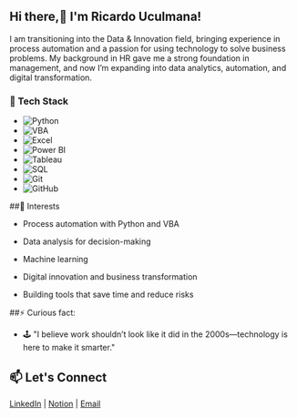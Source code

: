## Hi there,👋 I'm Ricardo Uculmana!

I am transitioning into the Data & Innovation field, bringing experience in process automation and a passion for using technology to solve business problems. My background in HR gave me a strong foundation in management, and now I’m expanding into data analytics, automation, and digital transformation.

### 🔧 Tech Stack

- ![Python](https://img.shields.io/badge/Python-3776AB?logo=python&logoColor=white)  
- ![VBA](https://img.shields.io/badge/VBA-217346?logo=microsoft-excel&logoColor=white)  
- ![Excel](https://img.shields.io/badge/Excel-217346?logo=microsoft-excel&logoColor=white)  
- ![Power BI](https://img.shields.io/badge/PowerBI-F2C811?logo=powerbi&logoColor=black)  
- ![Tableau](https://img.shields.io/badge/Tableau-E97627?logo=tableau&logoColor=white)  
- ![SQL](https://img.shields.io/badge/SQL-003B57?logo=database&logoColor=white)  
- ![Git](https://img.shields.io/badge/Git-F05032?logo=git&logoColor=white)  
- ![GitHub](https://img.shields.io/badge/GitHub-181717?logo=github&logoColor=white)


##📌 Interests

- Process automation with Python and VBA

- Data analysis for decision-making

- Machine learning

- Digital innovation and business transformation

- Building tools that save time and reduce risks

##⚡ Curious fact:
- 🕹️ "I believe work shouldn’t look like it did in the 2000s—technology is here to make it smarter."

## 📫 Let's Connect  

[LinkedIn]([https://www.linkedin.com/in/tuusuario](https://www.linkedin.com/in/ricardouculmanaquispe/)) | [Notion]([https://tu_notion_url](https://www.notion.so/Portfolio-de-proyectos-222662e8c9dc80ae9b68d1d797ae0afc)) | [Email](mailto:rfuculmana@gmail.com)  


<!--
**Merlin2098/Merlin2098** is a ✨ _special_ ✨ repository because its `README.md` (this file) appears on your GitHub profile.

Here are some ideas to get you started:

- 🔭 I’m currently working on ...
- 🌱 I’m currently learning ...
- 👯 I’m looking to collaborate on ...
- 🤔 I’m looking for help with ...
- 💬 Ask me about ...
- 📫 How to reach me: ...
- 😄 Pronouns: ...
- ⚡ Fun fact: ...
-->
